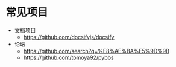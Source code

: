 # 常见项目

* 文档项目
  * https://github.com/docsifyjs/docsify
* 论坛
  * https://github.com/search?q=%E8%AE%BA%E5%9D%9B
  * https://github.com/tomoya92/pybbs

